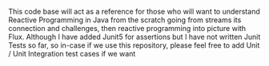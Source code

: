 This code base will act as a reference for those who will want to understand Reactive Programming in Java from the scratch going from streams its connection 
and challenges, then reactive programming into picture with Flux.
Although I have added Junit5 for assertions but I have not written Junit Tests so far, so in-case if we use this repository, please feel free to add 
Unit / Unit Integration test cases if we want